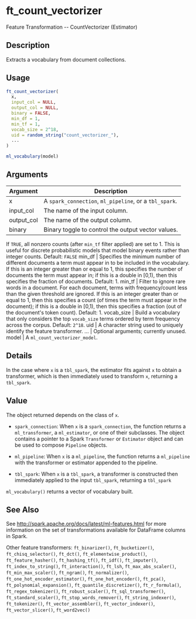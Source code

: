 # ft_count_vectorizer


Feature Transformation -- CountVectorizer (Estimator)




## Description

Extracts a vocabulary from document collections.





## Usage
```r
ft_count_vectorizer(
  x,
  input_col = NULL,
  output_col = NULL,
  binary = FALSE,
  min_df = 1,
  min_tf = 1,
  vocab_size = 2^18,
  uid = random_string("count_vectorizer_"),
  ...
)

ml_vocabulary(model)
```




## Arguments


Argument      |Description
------------- |----------------
x | A ``spark_connection``, ``ml_pipeline``, or a ``tbl_spark``.
input_col | The name of the input column.
output_col | The name of the output column.
binary | Binary toggle to control the output vector values.
If ``TRUE``, all nonzero counts (after ``min_tf`` filter applied)
are set to 1. This is useful for discrete probabilistic models that
 model binary events rather than integer counts. Default: ``FALSE``
min_df | Specifies the minimum number of different documents a
term must appear in to be included in the vocabulary. If this is an
integer greater than or equal to 1, this specifies the number of
documents the term must appear in; if this is a double in [0,1), then
this specifies the fraction of documents. Default: 1.
min_tf | Filter to ignore rare words in a document. For each
document, terms with frequency/count less than the given threshold
are ignored. If this is an integer greater than or equal to 1, then
this specifies a count (of times the term must appear in the document);
if this is a double in [0,1), then this specifies a fraction (out of
the document's token count). Default: 1.
vocab_size | Build a vocabulary that only considers the top
``vocab_size`` terms ordered by term frequency across the corpus.
Default: ``2^18``.
uid | A character string used to uniquely identify the feature transformer.
... | Optional arguments; currently unused.
model | A ``ml_count_vectorizer_model``.




## Details

In the case where ``x`` is a ``tbl_spark``, the estimator fits against ``x``
  to obtain a transformer, which is then immediately used to transform ``x``, returning a ``tbl_spark``.





## Value

The object returned depends on the class of ``x``.


  
*  `spark_connection`: When `x` is a `spark_connection`, the function returns a `ml_transformer`,
  a `ml_estimator`, or one of their subclasses. The object contains a pointer to
  a Spark `Transformer` or `Estimator` object and can be used to compose
  `Pipeline` objects.

  
*  `ml_pipeline`: When `x` is a `ml_pipeline`, the function returns a `ml_pipeline` with
  the transformer or estimator appended to the pipeline.

  
*  `tbl_spark`: When `x` is a `tbl_spark`, a transformer is constructed then
  immediately applied to the input `tbl_spark`, returning a `tbl_spark`


``ml_vocabulary()`` returns a vector of vocabulary built.






## See Also

See http://spark.apache.org/docs/latest/ml-features.html for
  more information on the set of transformations available for DataFrame
  columns in Spark.

Other feature transformers: 
`ft_binarizer()`,
`ft_bucketizer()`,
`ft_chisq_selector()`,
`ft_dct()`,
`ft_elementwise_product()`,
`ft_feature_hasher()`,
`ft_hashing_tf()`,
`ft_idf()`,
`ft_imputer()`,
`ft_index_to_string()`,
`ft_interaction()`,
`ft_lsh`,
`ft_max_abs_scaler()`,
`ft_min_max_scaler()`,
`ft_ngram()`,
`ft_normalizer()`,
`ft_one_hot_encoder_estimator()`,
`ft_one_hot_encoder()`,
`ft_pca()`,
`ft_polynomial_expansion()`,
`ft_quantile_discretizer()`,
`ft_r_formula()`,
`ft_regex_tokenizer()`,
`ft_robust_scaler()`,
`ft_sql_transformer()`,
`ft_standard_scaler()`,
`ft_stop_words_remover()`,
`ft_string_indexer()`,
`ft_tokenizer()`,
`ft_vector_assembler()`,
`ft_vector_indexer()`,
`ft_vector_slicer()`,
`ft_word2vec()`



